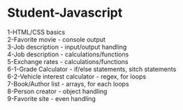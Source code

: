 # Student-Javascript

1-HTML/CSS basics<br>
2-Favorite movie - console output<br>
3-Job description - input/output handling<br>
4-Job description - calculations/functions<br>
5-Exchange rates - calculations/functions<br>
6-1-Grade Calculator - if/else statements, sitch statements<br>
6-2-Vehicle interest calculator - regex, for loops<br>
7-Book/Author list - arrays, for each loops<br>
8-Person creator - object handling<br>
9-Favorite site - even handling<br>
